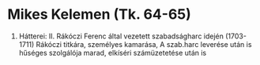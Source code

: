 # Mikes Kelemen (Tk. 64-65)
1. Hátterei: II. Rákóczi Ferenc által vezetett szabadságharc idején (1703-1711) Rákóczi titkára, személyes kamarása,
A szab.harc leverése után is hűséges szolgálója marad, elkíséri számüzetetése után is